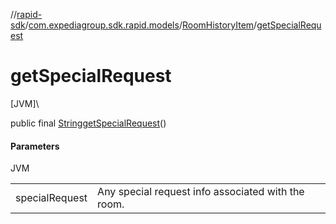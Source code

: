 //[rapid-sdk](../../../index.md)/[com.expediagroup.sdk.rapid.models](../index.md)/[RoomHistoryItem](index.md)/[getSpecialRequest](get-special-request.md)

# getSpecialRequest

[JVM]\

public final [String](https://docs.oracle.com/javase/8/docs/api/java/lang/String.html)[getSpecialRequest](get-special-request.md)()

#### Parameters

JVM

| | |
|---|---|
| specialRequest | Any special request info associated with the room. |

